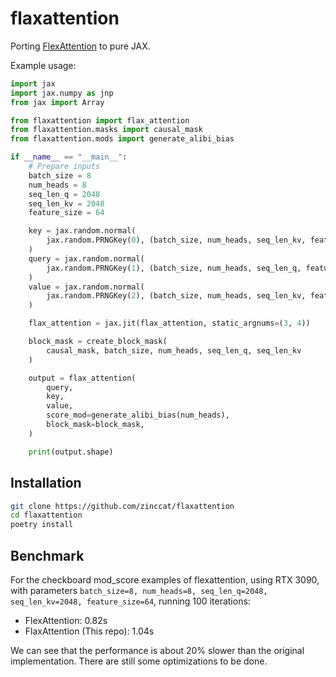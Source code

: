 # flaxattention

Porting [FlexAttention](https://github.com/pytorch-labs/attention-gym) to pure JAX.

Example usage:

```python
import jax
import jax.numpy as jnp
from jax import Array

from flaxattention import flax_attention
from flaxattention.masks import causal_mask
from flaxattention.mods import generate_alibi_bias

if __name__ == "__main__":
    # Prepare inputs
    batch_size = 8
    num_heads = 8
    seq_len_q = 2048
    seq_len_kv = 2048
    feature_size = 64

    key = jax.random.normal(
        jax.random.PRNGKey(0), (batch_size, num_heads, seq_len_kv, feature_size)
    )
    query = jax.random.normal(
        jax.random.PRNGKey(1), (batch_size, num_heads, seq_len_q, feature_size)
    )
    value = jax.random.normal(
        jax.random.PRNGKey(2), (batch_size, num_heads, seq_len_kv, feature_size)
    )

    flax_attention = jax.jit(flax_attention, static_argnums=(3, 4))

    block_mask = create_block_mask(
        causal_mask, batch_size, num_heads, seq_len_q, seq_len_kv
    )

    output = flax_attention(
        query,
        key,
        value,
        score_mod=generate_alibi_bias(num_heads),
        block_mask=block_mask,
    )

    print(output.shape)
```

## Installation

```bash
git clone https://github.com/zinccat/flaxattention
cd flaxattention
poetry install
```

## Benchmark

For the checkboard mod_score examples of flexattention, using RTX 3090, with parameters `batch_size=8, num_heads=8, seq_len_q=2048, seq_len_kv=2048, feature_size=64`, running 100 iterations:

- FlexAttention: 0.82s
- FlaxAttention (This repo): 1.04s

We can see that the performance is about 20% slower than the original implementation. There are still some optimizations to be done.